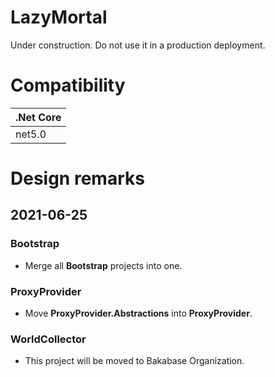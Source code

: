 # LazyMortal

Under construction. Do not use it in a production deployment.

# Compatibility

|.Net Core|
|----------|
|net5.0|

# Design remarks

## 2021-06-25

### Bootstrap

+ Merge all **Bootstrap** projects into one.

### ProxyProvider

+ Move **ProxyProvider.Abstractions** into **ProxyProvider**.

### WorldCollector

+ This project will be moved to Bakabase Organization.